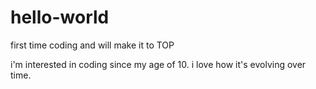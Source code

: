 # hello-world
first time coding and will make it to TOP

i'm interested in coding since my age of 10.
i love how it's evolving over time.
